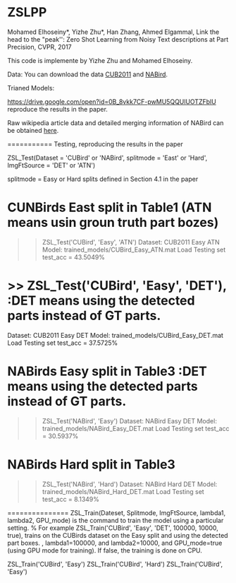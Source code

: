 # ZSLPP
Mohamed Elhoseiny*, Yizhe Zhu*, Han Zhang, Ahmed Elgammal, Link the head to the "peak'': Zero Shot Learning from Noisy Text descriptions at Part Precision, CVPR, 2017


This code is implemente by  Yizhe Zhu and Mohamed Elhoseiny. 

Data:
You can download the data [CUB2011](https://drive.google.com/open?id=0B_8vkk7CF-pwejFFcEp2R1FfRFU) and [NABird](https://drive.google.com/open?id=0B_8vkk7CF-pwOGhpQXFUUXZlQjg). 

Trianed Models:

https://drive.google.com/open?id=0B_8vkk7CF-pwMU5QQUlUOTZFblU  reproduce the results in the paper.  

Raw wikipedia article data and detailed merging information of NABird can be obtained [here](https://drive.google.com/open?id=0B_8vkk7CF-pwckxLQTVkcDBadGc).

===========
Testing, reproducing the results in the paper

ZSL_Test(Dataset = 'CUBird' or 'NABird', splitmode = 'East' or 'Hard', ImgFtSource = 'DET' or 'ATN')

   splitmode = Easy or Hard splits defined in Section 4.1 in the paper

# CUNBirds East split in Table1 (ATN means usin groun truth part bozes)
>> ZSL_Test('CUBird', 'Easy', 'ATN')
Dataset: CUB2011   Easy  ATN
Model: trained_models/CUBird_Easy_ATN.mat
Load Testing set
test_acc = 43.5049%  


# >> ZSL_Test('CUBird', 'Easy', 'DET'), :DET means using the detected parts instead of GT parts. 
Dataset: CUB2011   Easy  DET
Model: trained_models/CUBird_Easy_DET.mat
Load Testing set
test_acc = 37.5725% 

# NABirds Easy split in Table3 :DET means using the detected parts instead of GT parts. 
>> ZSL_Test('NABird', 'Easy')
Dataset: NABird   Easy  DET
Model: trained_models/NABird_Easy_DET.mat
Load Testing set
test_acc = 30.5937% 

# NABirds Hard split in Table3
>> ZSL_Test('NABird', 'Hard')
Dataset: NABird   Hard  DET
Model: trained_models/NABird_Hard_DET.mat
Load Testing set
test_acc = 8.1349% 




===============
ZSL_Train(Dateset, Splitmode, ImgFtSource, lambda1, lambda2, GPU_mode)
is the command  to train the model using a particular setting. 
% For example ZSL_Train('CUBird', 'Easy', 'DET', 100000, 10000, true), trains on the CUBirds dataset on the Easy split and using the detected part boxes. 
, lambda1=100000, and lambda2=10000, and GPU_mode=true (using GPU mode for training). If false, the training is done on CPU.


ZSL_Train('CUBird', 'Easy') 
ZSL_Train('CUBird', 'Hard')
ZSL_Train('CUBird', 'Easy')




